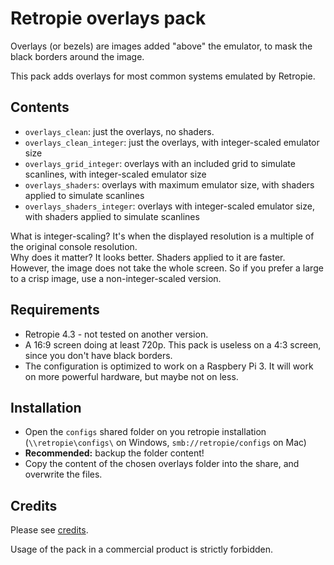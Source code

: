 # Retropie overlays pack

Overlays (or bezels) are images added "above" the emulator, to mask the black borders around the image.

This pack adds overlays for most common systems emulated by Retropie.

## Contents

- `overlays_clean`: just the overlays, no shaders.
- `overlays_clean_integer`: just the overlays, with integer-scaled emulator size
- `overlays_grid_integer`: overlays with an included grid to simulate scanlines, with integer-scaled emulator size
- `overlays_shaders`: overlays with maximum emulator size, with shaders applied to simulate scanlines
- `overlays_shaders_integer`: overlays with integer-scaled emulator size, with shaders applied to simulate scanlines

What is integer-scaling? It's when the displayed resolution is a multiple of the original console resolution.  
Why does it matter? It looks better. Shaders applied to it are faster.  
However, the image does not take the whole screen. So if you prefer a large to a crisp image, use a non-integer-scaled version.

## Requirements

- Retropie 4.3 - not tested on another version.
- A 16:9 screen doing at least 720p. This pack is useless on a 4:3 screen, since you don't have black borders.
- The configuration is optimized to work on a Raspbery Pi 3. It will work on more powerful hardware, but maybe not on less.

## Installation

- Open the `configs` shared folder on you retropie installation (`\\retropie\configs\` on Windows, `smb://retropie/configs` on Mac)
- **Recommended:** backup the folder content!
- Copy the content of the chosen overlays folder into the share, and overwrite the files.

## Credits

Please see [credits](CREDITS.md).

Usage of the pack in a commercial product is strictly forbidden.
